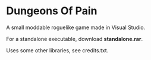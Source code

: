 # Dungeons Of Pain

A small moddable roguelike game made in Visual Studio.

For a standalone executable, download **standalone.rar**.

Uses some other libraries, see credits.txt.

